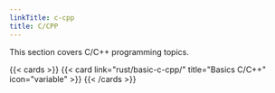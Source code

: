```yaml
---
linkTitle: c-cpp
title: C/CPP
---
```


This section covers C/C++ programming topics.

<!--more-->

<!-- need all lower case for link="" -->
{{< cards >}}
  {{< card link="rust/basic-c-cpp/" title="Basics C/C++" icon="variable" >}}
{{< /cards >}}

